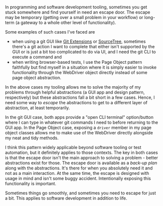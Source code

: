 In programming and software development tooling, sometimes you get stuck somewhere and find yourself in need an escape door. The escape may be temporary (getting over a small problem in your workflow) or long-term (a gateway to a whole other level of functionality).

Some examples of such cases I've faced are

- when using a git GUI like [Git Extensions](https://git-extensions-documentation.readthedocs.io/en/latest/git_extensions.html) or [SourceTree](https://www.sourcetreeapp.com/), sometimes there's a git action I want to complete that either isn't supported by the GUI or is just a bit too complicated to do via UI, and I need the git CLI to execute a command and
- when writing browser-based tests, I use the Page Object pattern faithfully but find myself in a situation where it is simply easier to invoke functionality through the WebDriver object directly instead of some page object abstraction. 

In the above cases my tooling allows me to solve the majority of my problems through helpful abstractions (a GUI app and design pattern, respectively) but these abstractions fall a bit short in a few cases. Hence, I need some way to _escape_ the abstractions to get to a different layer of abstraction, at least temporarily.

In the git GUI case, both apps provide a "open CLI terminal" option/button where I can type in whatever git commands I need to before returning to the GUI app. In the Page Object case, exposing a `driver` member in my page object classes allows me to make use of the WebDriver directly alongside my neat and tidy methods.

I think this pattern widely applicable beyond software tooling or test automation, but it definitely applies to those contexts. The key in both cases is that the escape door isn't the main approach to solving a problem - better abstractions exist for those. The escape door is available as a _back-up plan_ along with the abstractions. It's there for when you absolutely need it and not as a main interaction. At the same time, the escape is designed with usage in mind and isn't some buggy accident. Intentionally exposing this functionality is important.

Sometimes things go smoothly, and sometimes you need to escape for just a bit. This applies to software development in addition to life.